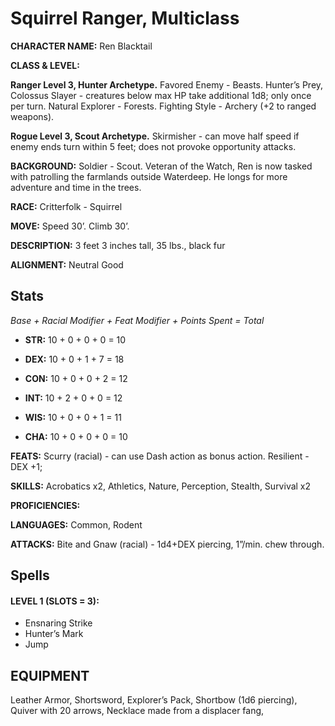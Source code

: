 # Squirrel Ranger, Multiclass

**CHARACTER NAME:** Ren Blacktail

**CLASS & LEVEL:**

**Ranger Level 3, Hunter Archetype.** Favored Enemy - Beasts. Hunter’s Prey, Colossus Slayer - creatures below max HP take additional 1d8; only once per turn. Natural Explorer - Forests. Fighting Style - Archery (+2 to ranged weapons). 

**Rogue Level 3, Scout Archetype.** Skirmisher - can move half speed if enemy ends turn within 5 feet; does not provoke opportunity attacks.

**BACKGROUND:** Soldier - Scout. Veteran of the Watch, Ren is now tasked with patrolling the farmlands outside Waterdeep. He longs for more adventure and time in the trees. 

**RACE:** Critterfolk - Squirrel

**MOVE:** Speed 30’. Climb 30’.

**DESCRIPTION:** 3 feet 3 inches tall, 35 lbs., black fur

**ALIGNMENT:** Neutral Good

## Stats

*Base + Racial Modifier + Feat Modifier + Points Spent = Total*

* **STR:** 10 + 0 + 0 + 0 = 10

* **DEX:** 10 + 0 + 1 + 7 = 18

* **CON:** 10 + 0 + 0 + 2 = 12

* **INT:** 10 + 2 + 0 + 0 = 12

* **WIS:** 10 + 0 + 0 + 1 = 11

* **CHA:** 10 + 0 + 0 + 0 = 10

**FEATS:** Scurry (racial) - can use Dash action as bonus action. Resilient - DEX +1; 

**SKILLS:** Acrobatics x2, Athletics, Nature, Perception, Stealth, Survival x2

**PROFICIENCIES:** 

**LANGUAGES:** Common, Rodent

**ATTACKS:** Bite and Gnaw (racial) - 1d4+DEX piercing, 1”/min. chew through.

## Spells

#### LEVEL 1 (SLOTS = 3):

* Ensnaring Strike
* Hunter’s Mark
* Jump

## EQUIPMENT

Leather Armor, Shortsword, Explorer’s Pack, Shortbow (1d6 piercing), Quiver with 20 arrows, Necklace made from a displacer fang, 
